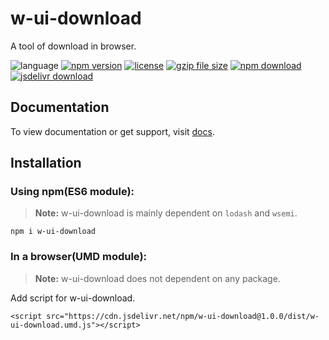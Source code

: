 # w-ui-download
A tool of download in browser.

![language](https://img.shields.io/badge/language-JavaScript-orange.svg) 
[![npm version](http://img.shields.io/npm/v/w-ui-download.svg?style=flat)](https://npmjs.org/package/w-ui-download) 
[![license](https://img.shields.io/npm/l/w-ui-download.svg?style=flat)](https://npmjs.org/package/w-ui-download) 
[![gzip file size](http://img.badgesize.io/yuda-lyu/w-ui-download/master/dist/w-ui-download.umd.js.svg?compression=gzip)](https://github.com/yuda-lyu/w-ui-download)
[![npm download](https://img.shields.io/npm/dt/w-ui-download.svg)](https://npmjs.org/package/w-ui-download) 
[![jsdelivr download](https://img.shields.io/jsdelivr/npm/hm/w-ui-download.svg)](https://www.jsdelivr.com/package/npm/w-ui-download)

## Documentation
To view documentation or get support, visit [docs](https://yuda-lyu.github.io/w-ui-download/w-ui-download.html).

## Installation
### Using npm(ES6 module):
> **Note:** w-ui-download is mainly dependent on `lodash` and `wsemi`.
```alias
npm i w-ui-download
```

### In a browser(UMD module):
> **Note:** w-ui-download does not dependent on any package.

Add script for w-ui-download.
```alias
<script src="https://cdn.jsdelivr.net/npm/w-ui-download@1.0.0/dist/w-ui-download.umd.js"></script>
```
